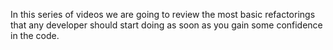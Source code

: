 ﻿In this series of videos we are going to review the most basic refactorings that any developer should start doing as soon as you gain some confidence in the code.